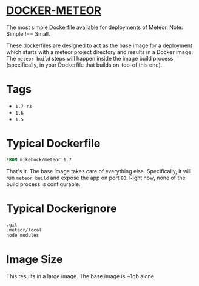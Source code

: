 # [DOCKER-METEOR](https://hub.docker.com/mikehock/meteor)

The most simple Dockerfile available for deployments of Meteor. Note: Simple !== Small. 

These dockerfiles are designed to act as the base image for a deployment which starts with a meteor project directory and results in a Docker image. The `meteor build` steps will happen inside the image build process (specifically, in your Dockerfile that builds on-top-of this one). 

# Tags

- `1.7-r3`
- `1.6`
- `1.5`

# Typical Dockerfile

```dockerfile
FROM mikehock/meteor:1.7
```

That's it. The base image takes care of everything else. Specifically, it will run `meteor build` 
and expose the app on port `80`. Right now, none of the build process is configurable.

# Typical Dockerignore

```
.git
.meteor/local
node_modules
```

# Image Size

This results in a large image. The base image is ~1gb alone.
